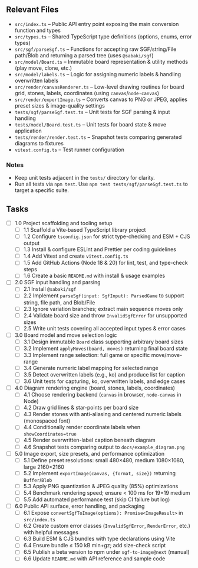 ## Relevant Files

- `src/index.ts` – Public API entry point exposing the main conversion function and types
- `src/types.ts` – Shared TypeScript type definitions (options, enums, error types)
- `src/sgf/parseSgf.ts` – Functions for accepting raw SGF/string/File path/Blob and returning a parsed tree (uses `@sabaki/sgf`)
- `src/model/Board.ts` – Immutable board representation & utility methods (play move, clone, etc.)
- `src/model/labels.ts` – Logic for assigning numeric labels & handling overwritten labels
- `src/render/canvasRenderer.ts` – Low-level drawing routines for board grid, stones, labels, coordinates (using `canvas`/`node-canvas`)
- `src/render/exportImage.ts` – Converts canvas to PNG or JPEG, applies preset sizes & image-quality settings
- `tests/sgf/parseSgf.test.ts` – Unit tests for SGF parsing & input handling
- `tests/model/Board.test.ts` – Unit tests for board state & move application
- `tests/render/render.test.ts` – Snapshot tests comparing generated diagrams to fixtures
- `vitest.config.ts` – Test runner configuration

### Notes

- Keep unit tests adjacent in the `tests/` directory for clarity.
- Run all tests via `npm test`. Use `npm test tests/sgf/parseSgf.test.ts` to target a specific suite.

## Tasks

- [ ] 1.0 Project scaffolding and tooling setup
  - [ ] 1.1 Scaffold a Vite‐based TypeScript library project
  - [ ] 1.2 Configure `tsconfig.json` for strict type-checking and ESM + CJS output
  - [ ] 1.3 Install & configure ESLint and Prettier per coding guidelines
  - [ ] 1.4 Add Vitest and create `vitest.config.ts`
  - [ ] 1.5 Add GitHub Actions (Node 18 & 20) for lint, test, and type-check steps
  - [ ] 1.6 Create a basic `README.md` with install & usage examples

- [ ] 2.0 SGF input handling and parsing
  - [ ] 2.1 Install `@sabaki/sgf`
  - [ ] 2.2 Implement `parseSgf(input: SgfInput): ParsedGame` to support string, file path, and Blob/File
  - [ ] 2.3 Ignore variation branches; extract main sequence moves only
  - [ ] 2.4 Validate board size and throw `InvalidSgfError` for unsupported sizes
  - [ ] 2.5 Write unit tests covering all accepted input types & error cases

- [ ] 3.0 Board model and move selection logic
  - [ ] 3.1 Design immutable `Board` class supporting arbitrary board sizes
  - [ ] 3.2 Implement `applyMoves(board, moves)` returning final board state
  - [ ] 3.3 Implement range selection: full game or specific move/move-range
  - [ ] 3.4 Generate numeric label mapping for selected range
  - [ ] 3.5 Detect overwritten labels (e.g., ko) and produce list for caption
  - [ ] 3.6 Unit tests for capturing, ko, overwritten labels, and edge cases

- [ ] 4.0 Diagram rendering engine (board, stones, labels, coordinates)
  - [ ] 4.1 Choose rendering backend (`canvas` in browser, `node-canvas` in Node)
  - [ ] 4.2 Draw grid lines & star-points per board size
  - [ ] 4.3 Render stones with anti-aliasing and centered numeric labels (monospaced font)
  - [ ] 4.4 Conditionally render coordinate labels when `showCoordinates=true`
  - [ ] 4.5 Render overwritten-label caption beneath diagram
  - [ ] 4.6 Snapshot tests comparing output to `docs/example_diagram.png`

- [ ] 5.0 Image export, size presets, and performance optimization
  - [ ] 5.1 Define preset resolutions: small 480×480, medium 1080×1080, large 2160×2160
  - [ ] 5.2 Implement `exportImage(canvas, {format, size})` returning `Buffer`/`Blob`
  - [ ] 5.3 Apply PNG quantization & JPEG quality (85%) optimizations
  - [ ] 5.4 Benchmark rendering speed; ensure < 100 ms for 19×19 medium
  - [ ] 5.5 Add automated performance test (skip CI failure but log)

- [ ] 6.0 Public API surface, error handling, and packaging
  - [ ] 6.1 Expose `convertSgfToImage(options): Promise<ImageResult>` in `src/index.ts`
  - [ ] 6.2 Create custom error classes (`InvalidSgfError`, `RenderError`, etc.) with helpful messages
  - [ ] 6.3 Build ESM & CJS bundles with type declarations using Vite
  - [ ] 6.4 Ensure bundle ≤ 150 kB min+gz; add size-check script
  - [ ] 6.5 Publish a beta version to npm under `sgf-to-image@next` (manual)
  - [ ] 6.6 Update `README.md` with API reference and sample code 
